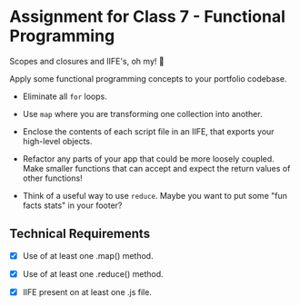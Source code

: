 # Assignment for Class 7 - Functional Programming

Scopes and closures and IIFE's, oh my! :grimacing:

Apply some functional programming concepts to your portfolio codebase.

 - Eliminate all `for` loops.  
 
 - Use `map` where you are transforming one collection into another.  
 
 - Enclose the contents of each script file in an IIFE, that exports your high-level objects.  
 
 - Refactor any parts of your app that could be more loosely coupled. Make smaller functions that can accept and expect the  return values of other functions!  
 
 - Think of a useful way to use `reduce`. Maybe you want to put some "fun facts stats" in your footer?  
 
## Technical Requirements

- [x] Use of at least one .map() method.
- [x] Use of at least one .reduce() method.
- [x] IIFE present on at least one .js file.
 
